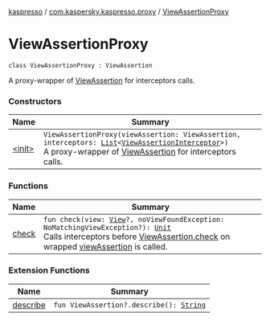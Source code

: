 [kaspresso](../../index.md) / [com.kaspersky.kaspresso.proxy](../index.md) / [ViewAssertionProxy](./index.md)

# ViewAssertionProxy

`class ViewAssertionProxy : ViewAssertion`

A proxy-wrapper of [ViewAssertion](#) for interceptors calls.

### Constructors

| Name | Summary |
|---|---|
| [&lt;init&gt;](-init-.md) | `ViewAssertionProxy(viewAssertion: ViewAssertion, interceptors: `[`List`](https://kotlinlang.org/api/latest/jvm/stdlib/kotlin.collections/-list/index.html)`<`[`ViewAssertionInterceptor`](../../com.kaspersky.kaspresso.interceptors/-view-assertion-interceptor/index.md)`>)`<br>A proxy-wrapper of [ViewAssertion](#) for interceptors calls. |

### Functions

| Name | Summary |
|---|---|
| [check](check.md) | `fun check(view: `[`View`](https://developer.android.com/reference/android/view/View.html)`?, noViewFoundException: NoMatchingViewException?): `[`Unit`](https://kotlinlang.org/api/latest/jvm/stdlib/kotlin/-unit/index.html)<br>Calls interceptors before [ViewAssertion.check](#) on wrapped [viewAssertion](#) is called. |

### Extension Functions

| Name | Summary |
|---|---|
| [describe](../../android.support.test.espresso.assertion/android.support.test.espresso.-view-assertion/describe.md) | `fun ViewAssertion?.describe(): `[`String`](https://kotlinlang.org/api/latest/jvm/stdlib/kotlin/-string/index.html) |
